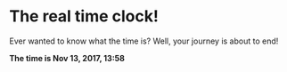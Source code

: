 # The real time clock!

Ever wanted to know what the time is? Well, your journey is about to end!

**The time is Nov 13, 2017, 13:58**